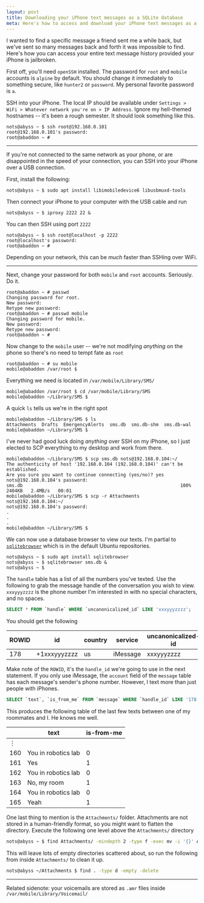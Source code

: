 ```yaml
---
layout: post
title: Downloading your iPhone text messages as a SQLite database
meta: Here's how to access and download your iPhone text messages as a SQLite database. Requires your phone to be jailbroken. Also works for retrieving your voicemail.
---
```


<!-- Custom styles for the images -->
<link rel="stylesheet" href="{{ "/assets/styles/tables.css" | prepend: site.baseurl }}">

I wanted to find a specific message a friend sent me a while back, but we've sent so many messages back and forth it was impossible to find. Here's how you can access your entire text message history provided your iPhone is jailbroken.

First off, you'll need `openSSH` installed. The password for `root` and `mobile` accounts is `alpine` by default. You should change it immediately to something secure, like `hunter2` or `password`. My personal favorite password is `a`.

SSH into your iPhone. The local IP should be available under `Settings > WiFi > Whatever network you're on > IP Address`. Ignore my hell-themed hostnames -- it's been a rough semester. It should look something like this.

```
nots@abyss ~ $ ssh root@192.168.0.101
root@192.168.0.101's password:
root@abaddon ~ #
```

---

If you're not connected to the same network as your phone, or are disappointed in the speed of your connection, you can SSH into your iPhone over a USB connection.

First, install the following:

```
nots@abyss ~ $ sudo apt install libimobiledevice6 libusbmuxd-tools
```

Then connect your iPhone to your computer with the USB cable and run

```
nots@abyss ~ $ iproxy 2222 22 &
```

You can then SSH using port `2222`

```
nots@abyss ~ $ ssh root@localhost -p 2222
root@localhost's password:
root@abaddon ~ #
```

Depending on your network, this can be *much* faster than SSHing over WiFi.

---

Next, change your password for both `mobile` and `root` accounts. Seriously. Do it.

```
root@abaddon ~ # passwd
Changing password for root.
New password:
Retype new password:
root@abaddon ~ # passwd mobile
Changing password for mobile.
New password:
Retype new password:
root@abaddon ~ #
```

Now change to the `mobile` user -- we're not modifying *anything* on the phone so there's no need to tempt fate as `root`

```
root@abaddon ~ # su mobile
mobile@abaddon /var/root $
```

Everything we need is located in `/var/mobile/Library/SMS/`

```
mobile@abaddon /var/root $ cd /var/mobile/Library/SMS
mobile@abaddon ~/Library/SMS $
```

A quick `ls` tells us we're in the right spot

```
mobile@abaddon ~/Library/SMS $ ls
Attachments  Drafts  EmergencyAlerts  sms.db  sms.db-shm  sms.db-wal
mobile@abaddon ~/Library/SMS $
```

I've never had good luck doing *anything* over SSH on my iPhone, so I just elected to SCP everything to my desktop and work from there.

```
mobile@abaddon ~/Library/SMS $ scp sms.db nots@192.168.0.104:~/
The authenticity of host '192.168.0.104 (192.168.0.104)' can't be established.
Are you sure you want to continue connecting (yes/no)? yes
nots@192.168.0.104's password:
sms.db                                                          100% 2404KB   2.4MB/s   00:01
mobile@abaddon ~/Library/SMS $ scp -r Attachments nots@192.168.0.104:~/
nots@192.168.0.104's password:
.
.
.
mobile@abaddon ~/Library/SMS $
```

We can now use a database browser to view our texts. I'm partial to [`sqlitebrowser`](http://sqlitebrowser.org/) which is in the default Ubuntu repositories.

```
nots@abyss ~ $ sudo apt install sqlitebrowser
nots@abyss ~ $ sqlitebrowser sms.db &
nots@abyss ~ $
```

The `handle` table has a list of all the numbers you've texted. Use the following to grab the message handle of the conversation you wish to view. `xxxyyyzzzz` is the phone number I'm interested in with no special characters, and no spaces.

```sql
SELECT * FROM `handle` WHERE `uncanonicalized_id` LIKE 'xxxyyyzzzz';
```

You should get the following

| ROWID | id           | country | service  | uncanonicalized-id |
|-------|--------------|---------|----------|--------------------|
| 178   | +1xxxyyyzzzz | us      | iMessage | xxxyyyzzzz         |

Make note of the `ROWID`, it's the `handle_id` we're going to use in the next statement. If you only use iMessage, the `account` field of the `message` table has each message's sender's phone number. However, I text more than just people with iPhones.

```sql
SELECT `text`, `is_from_me` FROM `message` WHERE `handle_id` LIKE '178';
```

This produces the following table of the last few texts between one of my roommates and I. He knows me well.

|     | text                | is-from-me |
|-----|---------------------|------------|
| &#8942; |                 |            |
| 160 | You in robotics lab | 0          |
| 161 | Yes                 | 1          |
| 162 | You in robotics lab | 0          |
| 163 | No, my room         | 1          |
| 164 | You in robotics lab | 0          |
| 165 | Yeah                | 1          |

One last thing to mention is the `Attachments/` folder. Attachments are not stored in a human-friendly format, so you might want to flatten the directory. Execute the following one level above the `Attachments/` directory

```sh
nots@abyss ~ $ find Attachments/ -mindepth 2 -type f -exec mv -i '{}' Attachments/ ';'
```

This will leave lots of empty directories scattered about, so run the following from inside `Attachments/` to clean it up.

```sh
nots@abyss ~/Attachments $ find . -type d -empty -delete
```

---

Related sidenote: your voicemails are stored as `.amr` files inside `/var/mobile/Library/Voicemail/`
